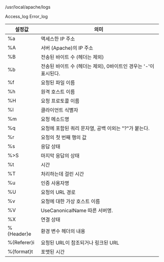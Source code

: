 /usr/local/apache/logs

Access_log
Error_log

| 설정값          	| 의미                                                             	|
|-----------------	|------------------------------------------------------------------	|
| %a              	| 액세스한 IP 주소                                                 	|
| %A              	| 서버 (Apache)의 IP 주소                                          	|
| %B              	| 전송된 바이트 수 (헤더는 제외)                                   	|
| %b              	| 전송된 바이트 수 (헤더는 제외), 0바이트인 경우는 '-'이 표시된다. 	|
| %f              	| 요청된 파일 이름                                                 	|
| %h              	| 원격 호스트 이름                                                 	|
| %H              	| 요청 프로토콜 이름                                               	|
| %l              	| 클라이언트 식별자                                                	|
| %m              	| 요청 메소드명                                                    	|
| %q              	| 요청에 포함된 쿼리 문자열, 공백 이외는 "?"가 붙는다.             	|
| %r              	| 요청의 첫 번째 행의 값                                           	|
| %s              	| 응답 상태                                                        	|
| %>S             	| 마지막 응답의 상태                                               	|
| %t              	| 시간                                                             	|
| %T              	| 처리하는데 걸린 시간                                             	|
| %u              	| 인증 사용자명                                                    	|
| %U              	| 요청의 URL 경로                                                  	|
| %v              	| 요청에 대한 가상 호스트 이름                                     	|
| %V              	| UseCanonicalName 따른 서버명.                                    	|
| %X              	| 연결 상태                                                        	|
| % {Header}e 	    | 환경 변수 헤더의 내용                                                 	
| %{Referer}i      	| 요청된 URL이 참조되거나 링크된 URL                                  |
| %{format}t        	| 포맷된 시간                                                      	|
